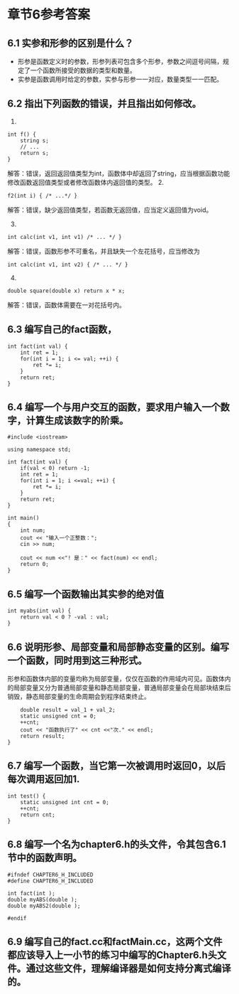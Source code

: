 # 章节6参考答案
## 6.1 实参和形参的区别是什么？
- 形参是函数定义时的参数，形参列表可包含多个形参，参数之间逗号间隔，规定了一个函数所接受的数据的类型和数量。
- 实参是函数调用时给定的参数，实参与形参一一对应，数量类型一一匹配。

## 6.2 指出下列函数的错误，并且指出如何修改。
1. 
```
int f() {
	string s;
	// ...
	return s;
} 
```
解答：错误，返回返回值类型为int，函数体中却返回了string，应当根据函数功能修改函数返回值类型或者修改函数体内返回值的类型。
2. 
```
f2(int i) { /* ...*/ }
```
解答：错误，缺少返回值类型，若函数无返回值，应当定义返回值为void。

3. 
```
int calc(int v1, int v1) /* ... */ }
```
解答：错误，函数形参不可重名，并且缺失一个左花括号，应当修改为
```
int calc(int v1, int v2) { /* ... */ }
```

4. 
```
double square(double x) return x * x;
```
解答：错误，函数体需要在一对花括号内。

## 6.3 编写自己的fact函数，

```
int fact(int val) {
	int ret = 1;
	for(int i = 1; i <= val; ++i) {
		ret *= i;
	}
	return ret;
}
```

## 6.4 编写一个与用户交互的函数，要求用户输入一个数字，计算生成该数字的阶乘。
```
#include <iostream>

using namespace std;

int fact(int val) {
    if(val < 0) return -1;
    int ret = 1;
    for(int i = 1; i <=val; ++i) {
        ret *= i;
    }
    return ret;
}

int main()
{
    int num;
    cout << "输入一个正整数：";
    cin >> num;

    cout << num <<"! 是：" << fact(num) << endl;
    return 0;
}
```
## 6.5 编写一个函数输出其实参的绝对值
```
int myabs(int val) {
    return val < 0 ? -val : val;
}
```

## 6.6 说明形参、局部变量和局部静态变量的区别。编写一个函数，同时用到这三种形式。
形参和函数体内部的变量均称为局部变量，仅仅在函数的作用域内可见。函数体内的局部变量又分为普通局部变量和静态局部变量，普通局部变量会在局部块结束后销毁，静态局部变量的生命周期会到程序结束终止。
```double add(double val_1, double val_2) {
    double result = val_1 + val_2;
    static unsigned cnt = 0;
    ++cnt;
    cout << "函数执行了" << cnt <<"次." << endl;
    return result;
}
```

## 6.7 编写一个函数，当它第一次被调用时返回0，以后每次调用返回加1.
```
int test() {
    static unsigned int cnt = 0;
    ++cnt;
    return cnt;
}
```

## 6.8 编写一个名为chapter6.h的头文件，令其包含6.1节中的函数声明。
```
#ifndef CHAPTER6_H_INCLUDED
#define CHAPTER6_H_INCLUDED

int fact(int );
double myABS(double );
double myABS2(double );

#endif
```

## 6.9 编写自己的fact.cc和factMain.cc，这两个文件都应该导入上一小节的练习中编写的Chapter6.h头文件。通过这些文件，理解编译器是如何支持分离式编译的。